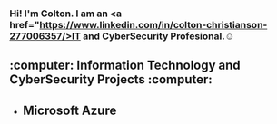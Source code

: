### Hi! I'm Colton. I am an <a href="https://www.linkedin.com/in/colton-christianson-277006357/>IT and CyberSecurity Profesional.</a>☺ 

<h2> :computer: Information Technology and CyberSecurity Projects :computer: </h2> 

- <b> Microsoft Azure </b>
  - 
